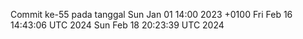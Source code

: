 Commit ke-55 pada tanggal Sun Jan 01 14:00 2023 +0100
Fri Feb 16 14:43:06 UTC 2024
Sun Feb 18 20:23:39 UTC 2024
